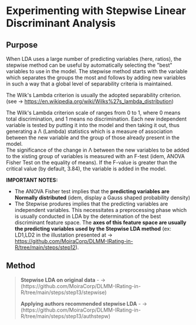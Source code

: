 #  Experimenting with Stepwise Linear Discriminant Analysis

## Purpose

When LDA uses a large number of predicting variables (here, ratios), the stepwise method can be useful by automatically selecting the "best" variables to use in the model. The stepwise method starts with the variable which separates the groups the most and follows by adding new variables in such a way that a global level of separability criteria is maintained. 

The Wilk's Lambda criterion is usually the adopted separability criterion. (see -> https://en.wikipedia.org/wiki/Wilks%27s_lambda_distribution)<br>

The Wilk's Lambda criterion scale of ranges from 0 to 1, where 0 means total discrimination, and 1 means no discrimination. Each new independent variable is tested by putting it into the model and then taking it out, thus generating a Λ (Lambda) statistics which is a measure of association between the new variable and the group of those already present in the model.<br>
The significance of the change in Λ between the new variables to be added to the xisting group of variables is measured with an F-test (idem, ANOVA Fisher Test on the equality of means). If the F-value is greater than the critical value (by default, 3.84), the variable is added in the model.<br>

**IMPORTANT NOTES:**
  -  The ANOVA Fisher test implies that the **predicting variables are Normally distributed** (idem, display a Gauss shaped probability density)
  -  The Stepwise produres implies that the predicting variables are independent variables. This necessitates a preprocessing phase which is usually conducted in LDA by the determination of the best discriminant feature space. The **axes of this feature space are usually the predicting variables used by the Stepwise LDA method** (ex: LD1,LD2 in the illustation presented at -> https://github.com/MoiraCorp/DLMM-IRating-in-R/tree/main/steps/step12).


## Method

> <p><strong>Stepwise LDA on original data</strong> - -> (https://github.com/MoiraCorp/DLMM-IRating-in-R/tree/main/steps/step13/stepwise)</p>
> <p><strong>Applying authors recommended stepwise LDA</strong> - -> (https://github.com/MoiraCorp/DLMM-IRating-in-R/tree/main/steps/step13/authstepw)</p>

